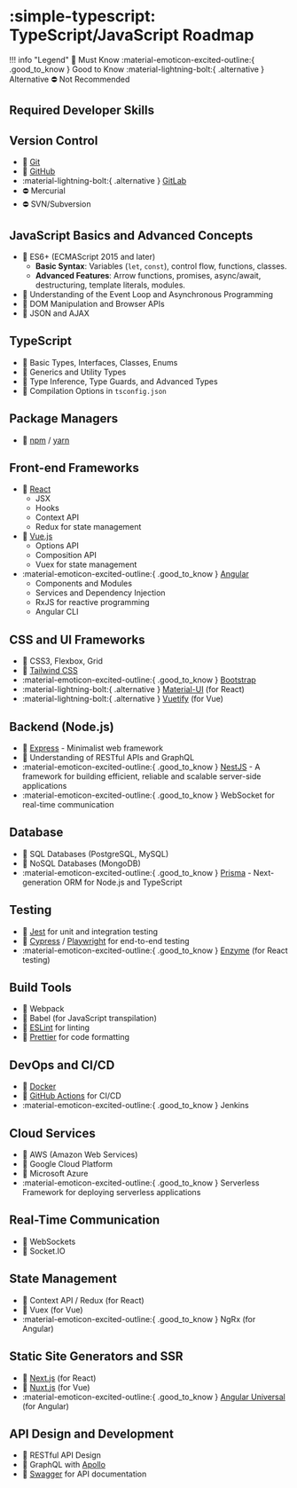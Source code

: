 # :simple-typescript: TypeScript/JavaScript Roadmap

!!! info "Legend"
    :green_heart: Must Know
    :material-emoticon-excited-outline:{ .good_to_know } Good to Know
    :material-lightning-bolt:{ .alternative } Alternative
    :no_entry: Not Recommended

## Required Developer Skills

## Version Control

- :green_heart: [Git](https://git-scm.com/)
- :green_heart: [GitHub](https://github.com/)
- :material-lightning-bolt:{ .alternative } [GitLab](https://gitlab.com/)
- :no_entry: Mercurial
- :no_entry: SVN/Subversion

## JavaScript Basics and Advanced Concepts

- :green_heart: ES6+ (ECMAScript 2015 and later)
    - **Basic Syntax**: Variables (`let`, `const`), control flow, functions, classes.
    - **Advanced Features**: Arrow functions, promises, async/await, destructuring, template literals, modules.
- :green_heart: Understanding of the Event Loop and Asynchronous Programming
- :green_heart: DOM Manipulation and Browser APIs
- :green_heart: JSON and AJAX

## TypeScript

- :green_heart: Basic Types, Interfaces, Classes, Enums
- :green_heart: Generics and Utility Types
- :green_heart: Type Inference, Type Guards, and Advanced Types
- :green_heart: Compilation Options in `tsconfig.json`

## Package Managers

- :green_heart: [npm](https://www.npmjs.com/) / [yarn](https://yarnpkg.com/)

## Front-end Frameworks

- :green_heart: [React](https://reactjs.org/)
    - JSX
    - Hooks
    - Context API
    - Redux for state management
- :green_heart: [Vue.js](https://vuejs.org/)
    - Options API
    - Composition API
    - Vuex for state management
- :material-emoticon-excited-outline:{ .good_to_know } [Angular](https://angular.io/)
    - Components and Modules
    - Services and Dependency Injection
    - RxJS for reactive programming
    - Angular CLI

## CSS and UI Frameworks

- :green_heart: CSS3, Flexbox, Grid
- :green_heart: [Tailwind CSS](https://tailwindcss.com/)
- :material-emoticon-excited-outline:{ .good_to_know } [Bootstrap](https://getbootstrap.com/)
- :material-lightning-bolt:{ .alternative } [Material-UI](https://mui.com/) (for React)
- :material-lightning-bolt:{ .alternative } [Vuetify](https://vuetifyjs.com/) (for Vue)

## Backend (Node.js)

- :green_heart: [Express](https://expressjs.com/) - Minimalist web framework
- :green_heart: Understanding of RESTful APIs and GraphQL
- :material-emoticon-excited-outline:{ .good_to_know } [NestJS](https://nestjs.com/) - A framework for building efficient, reliable and scalable server-side applications
- :material-emoticon-excited-outline:{ .good_to_know } WebSocket for real-time communication

## Database

- :green_heart: SQL Databases (PostgreSQL, MySQL)
- :green_heart: NoSQL Databases (MongoDB)
- :material-emoticon-excited-outline:{ .good_to_know } [Prisma](https://www.prisma.io/) - Next-generation ORM for Node.js and TypeScript

## Testing

- :green_heart: [Jest](https://jestjs.io/) for unit and integration testing
- :green_heart: [Cypress](https://www.cypress.io/) / [Playwright](https://playwright.dev/) for end-to-end testing
- :material-emoticon-excited-outline:{ .good_to_know } [Enzyme](https://enzymejs.github.io/enzyme/) (for React testing)

## Build Tools

- :green_heart: Webpack
- :green_heart: Babel (for JavaScript transpilation)
- :green_heart: [ESLint](https://eslint.org/) for linting
- :green_heart: [Prettier](https://prettier.io/) for code formatting

## DevOps and CI/CD

- :green_heart: [Docker](https://www.docker.com/)
- :green_heart: [GitHub Actions](https://github.com/features/actions) for CI/CD
- :material-emoticon-excited-outline:{ .good_to_know } Jenkins

## Cloud Services

- :green_heart: AWS (Amazon Web Services)
- :green_heart: Google Cloud Platform
- :green_heart: Microsoft Azure
- :material-emoticon-excited-outline:{ .good_to_know } Serverless Framework for deploying serverless applications

## Real-Time Communication

- :green_heart: WebSockets
- :green_heart: Socket.IO

## State Management

- :green_heart: Context API / Redux (for React)
- :green_heart: Vuex (for Vue)
- :material-emoticon-excited-outline:{ .good_to_know } NgRx (for Angular)

## Static Site Generators and SSR

- :green_heart: [Next.js](https://nextjs.org/) (for React)
- :green_heart: [Nuxt.js](https://nuxtjs.org/) (for Vue)
- :material-emoticon-excited-outline:{ .good_to_know } [Angular Universal](https://angular.io/guide/universal) (for Angular)

## API Design and Development

- :green_heart: RESTful API Design
- :green_heart: GraphQL with [Apollo](https://www.apollographql.com/)
- :green_heart: [Swagger](https://swagger.io/) for API documentation
